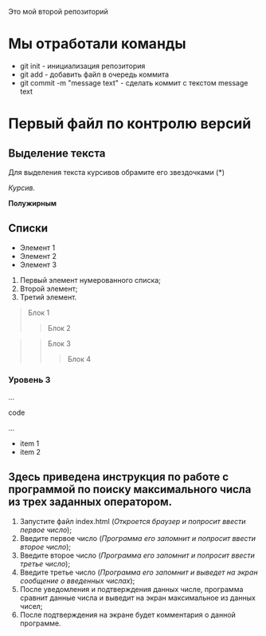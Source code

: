 Это мой второй репозиторий
# Мы отработали команды

* git init - инициализация репозитория
* git add - добавить файл в очередь коммита
* git commit -m "message text" - сделать коммит с текстом message text

# Первый файл по контролю версий


## Выделение текста

Для выделения текста курсивов обрамите его звездочками (*) 

*Курсив.*

**Полужирным**

## Списки

* Элемент 1
* Элемент 2
* Элемент 3

1. Первый элемент нумерованного списка;
2. Второй элемент;
3. Третий элемент.

> Блок 1 
>> Блок 2

>> Блок 3
>>> Блок 4

### Уровень 3

...

code

...

- item 1
- item 2

## Здесь приведена инструкция по работе с программой по поиску максимального числа из трех заданных оператором.

1. Запустите файл index.html (*Откроется браузер и попросит ввести первое число*);
2. Введите первое число (*Программа его запомнит и попросит ввести второе число*);
3. Введите второе число (*Программа его запомнит и попросит ввести третье число*);
4. Введите третье число (*Программа его запомнит и выведет на экран сообщение о введенных числах*);
5. После уведомления и подтверждения данных числе, программа сравнит данные числа и выведит на экран максимальное из данных чисел;
6. После подтверждения на экране будет комментария о данной программе.